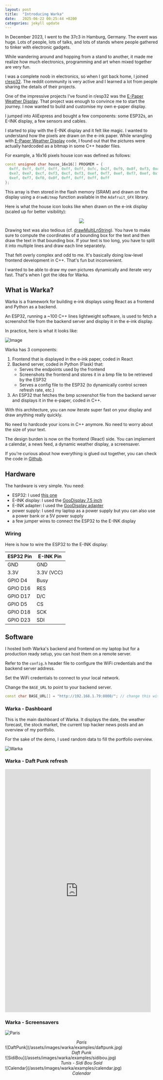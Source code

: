 ```yaml
---
layout: post
title:  "Introducing Warka"
date:   2025-06-22 00:25:44 +0200
categories: jekyll update
---
```


In December 2023, I went to the 37c3 in Hamburg, Germany. 
The event was huge. Lots of people, lots of talks, and lots of stands where people gathered to tinker with electronic gadgets.

While wandering around and hopping from a stand to another, it made me realize how much electronics, programming and art when mixed together are very fun.

I was a complete noob in electronics, so when I got back home, I joined [r/esp32](https://reddit.com/r/esp32). The reddit community is very active and I learned a lot from people sharing the details of their projects. 


One of the impressive projects I've found in r/esp32 was the [E-Paper Weather Display](https://github.com/lmarzen/esp32-weather-epd). 
That project was enough to convince me to start the journey. I now wanted to build and customise my own e-paper display. 

I jumped into AliExpress and bought a few components: some ESP32s, an E-INK display, a few sensors and cables.


I started to play with the E-INK display and it felt like magic. I wanted to understand how the pixels are drawn on the e-ink paper.
While wrangling with [E-Paper Weather Display](https://github.com/lmarzen/esp32-weather-epd) code, I found out that the pictures were actually hardcoded as a bitmap in some C++ header files.

For example, a 16x16 pixels house icon was defined as follows:
```cpp
const unsigned char house_16x16[] PROGMEM = {
  0xff, 0xff, 0xff, 0xff, 0xff, 0xff, 0xfc, 0x2f, 0xf9, 0x8f, 0xf3, 0xcf,
  0xe7, 0xe7, 0xcf, 0xf3, 0xcf, 0xf3, 0xef, 0xf7, 0xef, 0xf7, 0xef, 0xf7,
  0xef, 0xf7, 0xf0, 0x0f, 0xff, 0xff, 0xff, 0xff
};
```

This array is then stored in the flash memory (SRAM) and drawn on the display using a `drawBitmap` function available in the `Adafruit_GFX` library.


Here is what the house icon looks like when drawn on the e-ink display (scaled up for better visibility):
<center><img src="/assets/images/warka/house.png"/></center>

Drawing text was also tedious (cf. [drawMultiLnString](https://github.com/lmarzen/esp32-weather-epd/blob/main/platformio/src/renderer.cpp#L128)). You have to make sure to compute the coordinates of a bounding box for the text and then draw the text in that bounding box. If your text is too long, you have to split it into multiple lines and draw each line separately.

That felt overly complex and odd to me. It's basically doing low-level frontend development in C++. That's fun but inconvenient. 

I wanted to be able to draw my own pictures dynamically and iterate very fast.
That's when I got the idea for Warka.

## What is Warka?
Warka is a framework for building e-ink displays using React as a frontend and Python as a backend.

An ESP32, running a ~100 C++ lines lightweight software, is used to fetch a screenshot file from the backend server and display it in the e-ink display.

In practice, here is what it looks like:

![Image](/assets/images/warka/architecture-transparent.png)

Warka has 3 components:

1. Frontend that is displayed in the e-ink paper, coded in React
2. Backend server, coded in Python (Flask) that:
   - Serves the endpoints used by the frontend
   - Screenshots the frontend and stores it in a bmp file to be retrieved by the ESP32
   - Serves a config file to the ESP32 (to dynamically control screen refresh rate, etc.)
3. An ESP32 that fetches the bmp screenshot file from the backend server and displays it in the e-paper, coded in C++.


With this architecture, you can now iterate super fast on your display and draw anything really quickly. 

No need to hardcode your icons in C++ anymore. No need to worry about the size of your text.

The design burden is now on the frontend (React) side. You can implement a calendar, a news feed, a dynamic weather display, a screensaver.

If you're curious about how everything is glued out together, you can check the code in [Github](https://github.com/k3nz0/warka).

## Hardware
The hardware is very simple. You need:
- ESP32: I used [this one](https://fr.aliexpress.com/item/1005005704190069.html?spm=a2g0o.order_list.order_list_main.10.56ee5e5bnYfjPc&gatewayAdapt=glo2fra)
- E-INK display: I used the [GooDisplay 7.5 inch](https://fr.aliexpress.com/item/1005002870223620.html?spm=a2g0o.order_list.order_list_main.15.56ee5e5bvOrIsx&gatewayAdapt=glo2fra)
- E-INK adapter: I used the [GooDisplay adapter](https://fr.aliexpress.com/item/1005004633084221.html?spm=a2g0o.order_list.order_list_main.14.56ee5e5bvOrIsx&gatewayAdapt=glo2fra)
- power supply: I used my laptop as a power supply but you can also use a power bank or a 5V power supply
- a few jumper wires to connect the ESP32 to the E-INK display

### Wiring

Here is how to wire the ESP32 to the E-INK display:

| ESP32 Pin     | E-INK Pin |
|---------------|-----------|
| GND           | GND       |
| 3.3V          | 3.3V (VCC)|
| GPIO D4       | Busy      |
| GPIO D16      | RES       |
| GPIO D17      | D/C       |
| GPIO D5       | CS        |
| GPIO D18      | SCK       |
| GPIO D23      | SDI       |


## Software

I hosted both Warka's backend and frontend on my laptop but for a production ready setup, you can host them on a remote server.

Refer to the `config.h` header file to configure the WiFi credentials and the backend server address.


Set the WiFi credentials to connect to your local network. 

Change the `BASE_URL` to point to your backend server. 

```cpp
const char BASE_URL[] = "http://192.168.1.79:8000/"; // change this with your server address
```


### Warka - Dashboard
This is the main dashboard of Warka. It displays the date, the weather forecast, the stock market, the current top hacker news posts and an overview of my portfolio.

For the sake of the demo, I used random data to fill the portfolio overview.

![Warka](/assets/images/warka/examples/warka2.jpg)

### Warka - Daft Punk refresh
<iframe width="480" height="800" src="http://www.youtube.com/embed/aL0Z7EtoWpk" frameborder="0"> </iframe>

### Warka - Screensavers
![Paris](/assets/images/warka/examples/paris.jpg)
<center><em>Paris</em></center>
![DaftPunk](/assets/images/warka/examples/daftpunk.jpg)
<center><em>Daft Punk</em></center>
![SidiBou](/assets/images/warka/examples/sidibou.jpg)
<center><em>Tunis - Sidi Bou Said</em></center>
![Calendar](/assets/images/warka/examples/calendar.jpg)
<center><em>Calendar</em></center>


